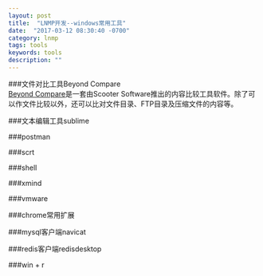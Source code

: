 ```yaml
---
layout: post
title:  "LNMP开发--windows常用工具"
date:  "2017-03-12 08:30:40 -0700"
category: lnmp
tags: tools
keywords: tools
description: ""
---
```


###文件对比工具Beyond Compare  
[Beyond Compare](https://zh.wikipedia.org/wiki/Beyond_Compare)是一套由Scooter Software推出的内容比较工具软件。除了可以作文件比较以外，还可以比对文件目录、FTP目录及压缩文件的内容等。  

###文本编辑工具sublime

###postman

###scrt

###shell

###xmind

###vmware

###chrome常用扩展

###mysql客户端navicat

###redis客户端redisdesktop

###win + r


